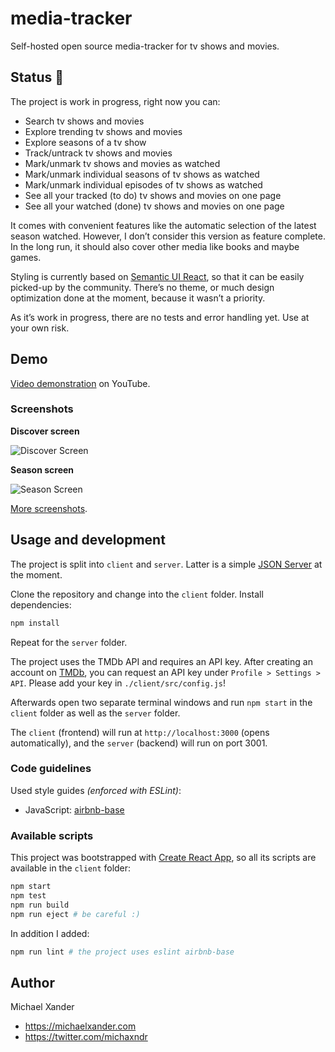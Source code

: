 # media-tracker

Self-hosted open source media-tracker for tv shows and movies.

## Status :construction:

The project is work in progress, right now you can:

- Search tv shows and movies
- Explore trending tv shows and movies
- Explore seasons of a tv show
- Track/untrack tv shows and movies
- Mark/unmark tv shows and movies as watched
- Mark/unmark individual seasons of tv shows as watched
- Mark/unmark individual episodes of tv shows as watched
- See all your tracked (to do) tv shows and movies on one page
- See all your watched (done) tv shows and movies on one page

It comes with convenient features like the automatic selection of the latest season watched. However, I don’t consider this version as feature complete. In the long run, it should also cover other media like books and maybe games.

Styling is currently based on [Semantic UI React](https://react.semantic-ui.com), so that it can be easily picked-up by the community. There’s no theme, or much design optimization done at the moment, because it wasn’t a priority.

As it’s work in progress, there are no tests and error handling yet. Use at your own risk.

## Demo

[Video demonstration](https://youtu.be/6DcEnZWRwLA) on YouTube.

### Screenshots

**Discover screen**

![Discover Screen](https://github.com/michaelx/media-tracker/blob/master/docs/screenshots/discover.png?raw=true)

**Season screen**

![Season Screen](https://github.com/michaelx/media-tracker/blob/master/docs/screenshots/season.png?raw=true)

[More screenshots](https://github.com/michaelx/media-tracker/tree/master/docs/screenshots).

## Usage and development

The project is split into `client` and `server`. Latter is a simple [JSON Server](https://github.com/typicode/json-server) at the moment.

Clone the repository and change into the `client` folder. Install dependencies:

```sh
npm install
```

Repeat for the `server` folder.

The project uses the TMDb API and requires an API key. After creating an account on [TMDb](https://www.themoviedb.org), you can request an API key under `Profile > Settings > API`. Please add your key in `./client/src/config.js`!

Afterwards open two separate terminal windows and run `npm start` in the `client` folder as well as the `server` folder.

The `client` (frontend) will run at `http://localhost:3000` (opens automatically), and the `server` (backend) will run on port 3001.

### Code guidelines

Used style guides *(enforced with ESLint)*:

- JavaScript: [airbnb-base](https://github.com/airbnb/javascript/tree/master/react)

### Available scripts

This project was bootstrapped with [Create React App](https://github.com/facebook/create-react-app), so all its scripts are available in the `client` folder:

```sh
npm start
npm test
npm run build
npm run eject # be careful :)
```

In addition I added:

```sh
npm run lint # the project uses eslint airbnb-base
```

## Author

Michael Xander

- <https://michaelxander.com>
- <https://twitter.com/michaxndr>
